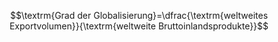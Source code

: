 $$\textrm{Grad der Globalisierung}=\dfrac{\textrm{weltweites Exportvolumen}}{\textrm{weltweite Bruttoinlandsprodukte}}$$
